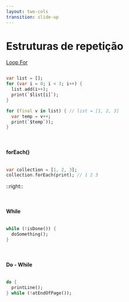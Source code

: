 ```yaml
---
layout: two-cols
transition: slide-up
---
```


# Estruturas de repetição

<div class="mx-4">

[Loop For](https://dart.dev/guides/language/language-tour#for-loops)

```dart {1-6|7-10|all}

var list = [];
for (var i = 0; i < 3; i++) {
  list.add(i++);
  print(`$list[i]`);
}

for (final v in list) { // list = [1, 2, 3]
  var temp = v++;
  print(`$temp`));
}

```

</div>

<div v-click class="mx-4">

<br>

<h4>

forEach()

</h4>

```dart

var collection = [1, 2, 3];
collection.forEach(print); // 1 2 3

```

</div>

::right::

<div v-click class="pt-5 mx-4">

<br>

<h4>

While

</h4>

```dart

while (!isDone()) {
  doSomething();
}


```

<br>

<h4>

Do - While

</h4>

```dart

do {
  printLine();
} while (!atEndOfPage());

```

</div>
